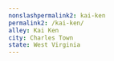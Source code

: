 ```yaml
---
﻿nonslashpermalink2: kai-ken
permalink2: /kai-ken/
alley: Kai Ken
city: Charles Town
state: West Virginia
---
```

